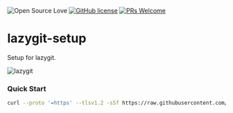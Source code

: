 ![Open Source Love](https://badges.frapsoft.com/os/v2/open-source.svg?v=103) [![GitHub license](https://img.shields.io/badge/licence-GPL--3.0-blue)](LICENSE) [![PRs Welcome](https://img.shields.io/badge/PRs-welcome-green.svg)](.github/CONTRIBUTING.md)
<br>


# lazygit-setup
Setup for lazygit.

![lazygit](https://raw.githubusercontent.com/jesseduffield/lazygit/assets/demo/stage_lines-compressed.gif)

### Quick Start

```bash
curl --proto '=https' --tlsv1.2 -sSf https://raw.githubusercontent.com/linux-terminal-setup/lazygit-setup/main/setup.sh | bash
```